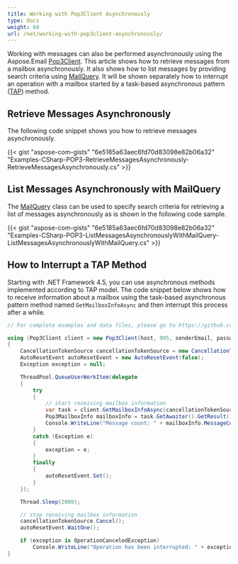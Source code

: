 ```yaml
---
title: Working with Pop3Client Asynchronously
type: docs
weight: 60
url: /net/working-with-pop3client-asynchronously/
---
```



Working with messages can also be performed asynchronously using the Aspose.Email [Pop3Client](https://reference.aspose.com/email/net/aspose.email.clients.pop3/pop3client/). This article shows how to retrieve messages from a mailbox asynchronously. It also shows how to list messages by providing search criteria using [MailQuery](https://reference.aspose.com/email/net/aspose.email.tools.search/mailquery/). It will be shown separately how to interrupt an operation with a mailbox started by a task-based asynchronous pattern ([TAP](https://learn.microsoft.com/en-us/dotnet/standard/asynchronous-programming-patterns/task-based-asynchronous-pattern-tap)) method.

## **Retrieve Messages Asynchronously**

The following code snippet shows you how to retrieve messages asynchronously.

{{< gist "aspose-com-gists" "6e5185a63aec6fd70d83098e82b06a32" "Examples-CSharp-POP3-RetrieveMessagesAsynchronously-RetrieveMessagesAsynchronously.cs" >}}

## **List Messages Asynchronously with MailQuery**

The [MailQuery](https://reference.aspose.com/email/net/aspose.email.tools.search/mailquery/) class can be used to specify search criteria for retrieving a list of messages asynchronously as is shown in the following code sample.

{{< gist "aspose-com-gists" "6e5185a63aec6fd70d83098e82b06a32" "Examples-CSharp-POP3-ListMessagesAsynchronouslyWithMailQuery-ListMessagesAsynchronouslyWithMailQuery.cs" >}}

## **How to Interrupt a TAP Method**

Starting with .NET Framework 4.5, you can use asynchronous methods implemented according to TAP model. The code snippet below shows how to receive information about a mailbox using the task-based asynchronous pattern method named `GetMailboxInfoAsync` and then interrupt this process after a while.

```csharp
// For complete examples and data files, please go to https://github.com/aspose-email/Aspose.Email-for-.NET

using (Pop3Client client = new Pop3Client(host, 995, senderEmail, password, SecurityOptions.Auto))
{
    CancellationTokenSource cancellationTokenSource = new CancellationTokenSource();
    AutoResetEvent autoResetEvent = new AutoResetEvent(false);
    Exception exception = null;

    ThreadPool.QueueUserWorkItem(delegate
    {
        try
        {
            // start receiving mailbox information
            var task = client.GetMailboxInfoAsync(cancellationTokenSource.Token);
            Pop3MailboxInfo mailboxInfo = task.GetAwaiter().GetResult();
            Console.WriteLine("Message count: " + mailboxInfo.MessageCount);
        }
        catch (Exception e)
        {
            exception = e;
        }
        finally
        {
            autoResetEvent.Set();
        }
    });

    Thread.Sleep(2000);

    // stop receiving mailbox information
    cancellationTokenSource.Cancel();
    autoResetEvent.WaitOne();

    if (exception is OperationCanceledException)
        Console.WriteLine("Operation has been interrupted: " + exception.Message);
}
```
